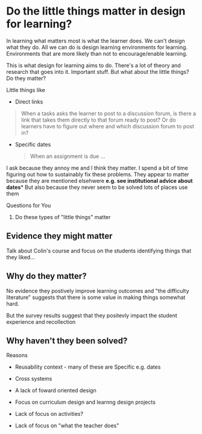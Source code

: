 # Do the little things matter in design for learning? 


In learning what matters most is what the learner does. We can't design what they do. All we can do is design learning environments for learning. Environments that are more likely than not to encourage/enable learning.

This is what design for learning aims to do. There's a lot of theory and research that goes into it. Important stuff. But what about the little things? Do they matter?

Little things like

- Direct links
> When a tasks asks the learner to post to a discussion forum, is there a link that takes them directly to that forum ready to post? Or do learners have to figure out where and which discussion forum to post in?
- Specific dates
    > When an assignment is due ... 

I ask because they annoy me and I think they matter. I spend a bit of time figuring out how to sustainably fix these problems.  They appear to matter because they are mentioned elsehwere **e.g. see institutional advice about dates*** But also because they never seem to be solved lots of places use them

Questions for You

1. Do these types of "little things" matter

## Evidence they might matter

Talk about Colin's course and focus on the students identifying things that they liked...

## Why do they matter?

No evidence they postively improve learning outcomes and "the difficulty literature" suggests that there is some value in making things somewhat hard.

But the survey results suggest that they positevly impact the student experience and recollection

## Why haven't they been solved?

Reasons

- Reusability context - many of these are Specific e.g. dates
- Cross systems
- A lack of foward oriented design 

- Focus on curriculum design and learnng design projects
- Lack of focus on activities?
- Lack of focus on "what the teacher does"
